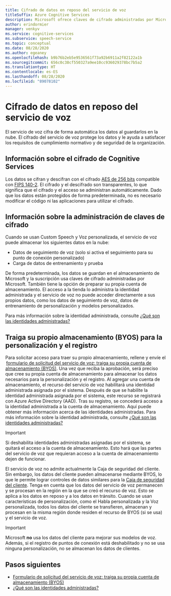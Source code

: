 ```yaml
---
title: Cifrado de datos en reposo del servicio de voz
titleSuffix: Azure Cognitive Services
description: Microsoft ofrece claves de cifrado administradas por Microsoft y también le permite administrar las suscripciones de Cognitive Services con sus propias claves, llamadas claves administradas por el cliente (CMK). En este artículo, encontrará información sobre el cifrado de datos en reposo del servicio Voz.
author: erindormier
manager: venkyv
ms.service: cognitive-services
ms.subservice: speech-service
ms.topic: conceptual
ms.date: 08/28/2020
ms.author: egeaney
ms.openlocfilehash: b9b76b2eb5e9536561f73a92b6911a2f82122a1b
ms.sourcegitcommit: 656c0c38cf550327a9ee10cc936029378bc7b5a2
ms.translationtype: HT
ms.contentlocale: es-ES
ms.lasthandoff: 08/28/2020
ms.locfileid: "89078102"
---
```

# <a name="speech-service-encryption-of-data-at-rest"></a>Cifrado de datos en reposo del servicio de voz

El servicio de voz cifra de forma automática los datos al guardarlos en la nube. El cifrado del servicio de voz protege los datos y le ayuda a satisfacer los requisitos de cumplimiento normativo y de seguridad de la organización.

## <a name="about-cognitive-services-encryption"></a>Información sobre el cifrado de Cognitive Services

Los datos se cifran y descifran con el cifrado [AES de 256 bits](https://en.wikipedia.org/wiki/FIPS_140-2) compatible con [FIPS 140-2](https://en.wikipedia.org/wiki/Advanced_Encryption_Standard). El cifrado y el descifrado son transparentes, lo que significa que el cifrado y el acceso se administran automáticamente. Dado que los datos están protegidos de forma predeterminada, no es necesario modificar el código ni las aplicaciones para utilizar el cifrado.

## <a name="about-encryption-key-management"></a>Información sobre la administración de claves de cifrado

Cuando se usan Custom Speech y Voz personalizada, el servicio de voz puede almacenar los siguientes datos en la nube:  

* Datos de seguimiento de voz (solo si activa el seguimiento para su punto de conexión personalizado)
* Carga de datos de entrenamiento y prueba

De forma predeterminada, los datos se guardan en el almacenamiento de Microsoft y la suscripción usa claves de cifrado administradas por Microsoft. También tiene la opción de preparar su propia cuenta de almacenamiento. El acceso a la tienda lo administra la identidad administrada y el servicio de voz no puede acceder directamente a sus propios datos, como los datos de seguimiento de voz, datos de entrenamiento de personalización y modelos personalizados.

Para más información sobre la identidad administrada, consulte [¿Qué son las identidades administradas?](https://docs.microsoft.com/azure/active-directory/managed-identities-azure-resources/overview)

## <a name="bring-your-own-storage-byos-for-customization-and-logging"></a>Traiga su propio almacenamiento (BYOS) para la personalización y el registro

Para solicitar acceso para traer su propio almacenamiento, rellene y envíe el  [formulario de solicitud del servicio de voz: traiga su propia cuenta de almacenamiento (BYOS)](https://aka.ms/cogsvc-cmk). Una vez que reciba la aprobación, será preciso que cree su propia cuenta de almacenamiento para almacenar los datos necesarios para la personalización y el registro. Al agregar una cuenta de almacenamiento, el recurso del servicio de voz habilitará una identidad administrada asignada por el sistema. Después de que se habilite la identidad administrada asignada por el sistema, este recurso se registrará con Azure Active Directory (AAD). Tras su registro, se concederá acceso a la identidad administrada a la cuenta de almacenamiento. Aquí puede obtener más información acerca de las identidades administradas. Para más información sobre la identidad administrada, consulte [¿Qué son las identidades administradas?](https://docs.microsoft.com/azure/active-directory/managed-identities-azure-resources/overview)

> [!IMPORTANT]
> Si deshabilita identidades administradas asignadas por el sistema, se quitará el acceso a la cuenta de almacenamiento. Esto hará que las partes del servicio de voz que requieran acceso a la cuenta de almacenamiento dejen de funcionar.  

El servicio de voz no admite actualmente la Caja de seguridad del cliente. Sin embargo, los datos del cliente pueden almacenarse mediante BYOS, lo que le permite lograr controles de datos similares para la [Caja de seguridad del cliente](../../security/fundamentals/customer-lockbox-overview.md). Tenga en cuenta que los datos del servicio de voz permanecen y se procesan en la región en la que se creó el recurso de voz. Esto se aplica a los datos en reposo y a los datos en tránsito. Cuando se usan características de personalización, como el Habla personalizada y la Voz personalizada, todos los datos del cliente se transfieren, almacenan y procesan en la misma región donde residen el recurso de BYOS (si se usa) y el servicio de voz.

> [!IMPORTANT]
> Microsoft **no** usa los datos del cliente para mejorar sus modelos de voz. Además, si el registro de puntos de conexión está deshabilitado y no se usa ninguna personalización, no se almacenan los datos de clientes. 

## <a name="next-steps"></a>Pasos siguientes

* [Formulario de solicitud del servicio de voz: traiga su propia cuenta de almacenamiento (BYOS)](https://aka.ms/cogsvc-cmk)
* [¿Qué son las identidades administradas?](https://docs.microsoft.com/azure/active-directory/managed-identities-azure-resources/overview)
